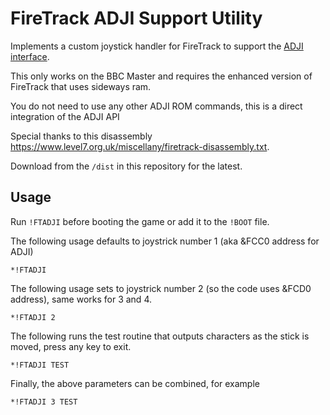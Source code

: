 FireTrack ADJI Support Utility
==============================

Implements a custom joystick handler for FireTrack to support the [ADJI interface](https://github.com/tom-seddon/ADJI).

This only works on the BBC Master and requires the enhanced version of FireTrack that uses sideways ram.

You do not need to use any other ADJI ROM commands, this is a direct integration of the ADJI API

Special thanks to this disassembly https://www.level7.org.uk/miscellany/firetrack-disassembly.txt.

Download from the `/dist` in this repository for the latest.

Usage
-----

Run `!FTADJI` before booting the game or add it to the `!BOOT` file.

The following usage defaults to joystrick number 1 (aka &FCC0 address for ADJI)

`*!FTADJI`

The following usage sets to joystrick number 2 (so the code uses &FCD0 address), same works for 3 and 4.

`*!FTADJI 2`

The following runs the test routine that outputs characters as the stick is moved, press any key to exit.

`*!FTADJI TEST`

Finally, the above parameters can be combined, for example

`*!FTADJI 3 TEST`